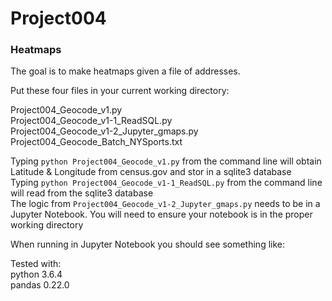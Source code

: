 # Project004
### Heatmaps

The goal is to make heatmaps given a file of addresses.

Put these four files in your current working directory:

Project004_Geocode_v1.py  
Project004_Geocode_v1-1_ReadSQL.py  
Project004_Geocode_v1-2_Jupyter_gmaps.py  
Project004_Geocode_Batch_NYSports.txt

Typing `python Project004_Geocode_v1.py` from the command line will obtain Latitude & Longitude from census.gov and stor in a sqlite3 database  
Typing `python Project004_Geocode_v1-1_ReadSQL.py` from the command line will read from the sqlite3 database  
The logic from `Project004_Geocode_v1-2_Jupyter_gmaps.py` needs to be in a Jupyter Notebook.  You will need to ensure your notebook is in the proper working directory

When running in Jupyter Notebook you should see something like:


Tested with:  
python 3.6.4  
pandas 0.22.0  
